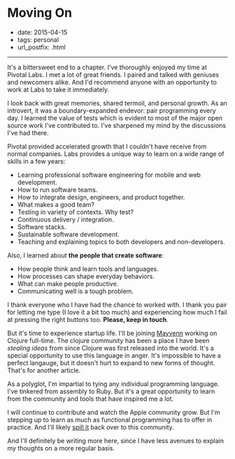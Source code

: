 # Moving On

- date: 2015-04-15
- tags: personal
- url_postfix: .html

--------------------------------------

It's a bittersweet end to a chapter. I've thoroughly enjoyed my time at Pivotal Labs. I met a lot of great friends. I paired and talked with geniuses and newcomers alike. And I'd recommend anyone with an opportunity to work at Labs to take it immediately.

I look back with great memories, shared termoil, and personal growth. As an introvert, it was a boundary-expanded endevor: pair programming every day. I learned the value of tests which is evident to most of the major open source work I've contributed to. I've sharpened my mind by the discussions I've had there.

Pivotal provided accelerated growth that I couldn't have receive from normal companies. Labs provides a unique way to learn on a wide range of skills in a few years:

- Learning professional software engineering for mobile and web development.
- How to run software teams.
- How to integrate design, engineers, and product together.
- What makes a good team?
- Testing in variety of contexts. Why test?
- Continuous delivery / integration.
- Software stacks.
- Sustainable software development.
- Teaching and explaining topics to both developers and non-developers.

Also, I learned about **the people that create software**:

- How people think and learn tools and languages.
- How processes can shape everyday behaviors.
- What can make people productive.
- Communicating well is a tough problem.

I thank everyone who I have had the chance to worked with. I thank you pair for letting me type (I love it a bit too much) and experiencing how much I fail at pressing the right buttons too. **Please, keep in touch**.

But it's time to experience startup life. I'll be joining [Mayvenn](https://mayvenn.com/) working on Clojure full-time. The clojure community has been a place I have been *stealing ideas* from since Clojure was first released into the world. It's a special opportunity to use this language in anger. It's impossible to have a perfect langauge, but it doesn't hurt to expand to new forms of thought. That's for another article.

As a polyglot, I'm impartial to tying any individual programming language. I've tinkered from assembly to Ruby. But it's a great opportunity to learn from the community and tools that have inspired me a lot.

I will continue to contribute and watch the Apple community grow. But I'm stepping up to learn as much as functional programming has to offer in practice. And I'll likely [spill it](http://edgecasesshow.com/067-fillers-and-spillers.html) back over to this community.

And I'll definitely be writing more here, since I have less avenues to explain my thoughts on a more regular basis.
